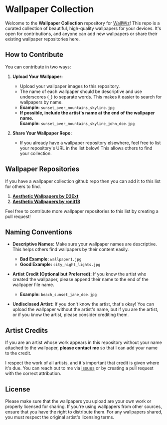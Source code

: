 
# Wallpaper Collection

Welcome to the **Wallpaper Collection** repository for [WallWiz](https://github.com/5hubham5ingh/WallWiz)! 
This repo is a curated collection of beautiful, high-quality wallpapers for your devices. 
It's open for contributions, and anyone can add new wallpapers or share their existing wallpaper repositories here.

## How to Contribute

You can contribute in two ways:

1. **Upload Your Wallpaper:**
   - Upload your wallpaper images to this repository.
   - The name of each wallpaper should be descriptive and use underscores (`_`) to separate words. This makes it easier to search for wallpapers by name.
   - **Example:** `sunset_over_mountains_skyline.jpg`
   - **If possible, include the artist's name at the end of the wallpaper name.**  
     **Example:** `sunset_over_mountains_skyline_john_doe.jpg`
   
2. **Share Your Wallpaper Repo:**
   - If you already have a wallpaper repository elsewhere, feel free to list your repository's URL in the list below! This allows others to find your collection.

## Wallpaper Repositories

If you have a wallpaper collection github repo then you can add it to this list for others to find.

1. [**Aesthetic Wallpapers by D3Ext**](https://github.com/D3Ext/aesthetic-wallpapers)
2. [**Aesthetic Wallpapers by ronit18**](https://github.com/ronit18/Asthetic-Wallpapers)

Feel free to contribute more wallpaper repositories to this list by creating a pull request!

## Naming Conventions

- **Descriptive Names:** Make sure your wallpaper names are descriptive. This helps others find wallpapers by their content easily.
  - **Bad Example:** `wallpaper1.jpg`
  - **Good Example:** `city_night_lights.jpg`
  
- **Artist Credit (Optional but Preferred):** If you know the artist who created the wallpaper, please append their name to the end of the wallpaper file name.
  - **Example:** `beach_sunset_jane_doe.jpg`
  
- **Undisclosed Artist:** If you don't know the artist, that's okay! You can upload the wallpaper without the artist's name, but if you are the artist, or if you know the artist, please consider crediting them.

## Artist Credits

If you are an artist whose work appears in this repository without your name attached to the wallpaper, **please contact me** so that I can add your name to the credit.

I respect the work of all artists, and it's important that credit is given where it's due. You can reach out to me via [issues](https://github.com/5hubham5ingh/wallwiz/issues) or by creating a pull request with the correct attribution.

## License

Please make sure that the wallpapers you upload are your own work or properly licensed for sharing. If you're using wallpapers from other sources, ensure that you have the right to distribute them. For any wallpapers shared, you must respect the original artist's licensing terms.

